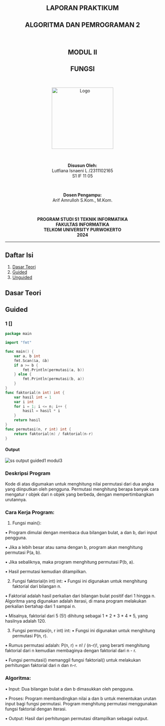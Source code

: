 <h2 align="center"><strong>LAPORAN PRAKTIKUM</strong></h2>
<h2 align="center"><strong>ALGORITMA DAN PEMROGRAMAN 2</strong></h2>

<br>

<h2 align="center"><strong>MODUL II</strong></h2>
<h2 align="center"><strong> FUNGSI </strong></h2>

<br>

<p align="center">
  
  <img src="https://github.com/user-attachments/assets/741cb565-774a-4298-b1fb-22ebf35822f1" alt="Logo" width="200"/>

</p>

<br>

<p align="center">
  <strong>Disusun Oleh:</strong><br>
  Lutfiana Isnaeni L /2311102165<br>
  S1 IF 11 05
</p>

<br>

<p align="center">
  <strong>Dosen Pengampu:</strong><br>
  Arif Amrulloh S.Kom., M.Kom. 
</p>

<br>

<p align="center">
  <strong>PROGRAM STUDI S1 TEKNIK INFORMATIKA</strong><br>
  <strong>FAKULTAS INFORMATIKA</strong><br>
  <strong>TELKOM UNIVERSITY PURWOKERTO</strong><br>
  <strong>2024</strong>
</p>

------

## Daftar Isi

1. [Dasar Teori](#dasar-teori)
2. [Guided](#guided)
3. [Unguided](#unguided)

## Dasar Teori









## Guided

### 1 []

```go
package main

import "fmt"

func main() {
	var a, b int
	fmt.Scan(&a, &b)
	if a >= b {
		fmt.Println(permutasi(a, b))
	} else {
		fmt.Println(permutasi(b, a))
	}
}
func faktorial(n int) int {
	var hasil int = 1
	var i int
	for i = 1; i <= n; i++ {
		hasil = hasil * i
	}
	return hasil
}
func permutasi(n, r int) int {
	return faktorial(n) / faktorial(n-r)
}
```
#### Output
![ss output guided1 modul3](https://github.com/user-attachments/assets/fa8fad50-9757-4bc4-a80e-0ff5d5407a66)

### Deskripsi Program
Kode di atas digumakan untuk menghitung nilai permutasi dari dua angka yang diinputkan oleh pengguna. Permutasi menghitung berapa banyak cara mengatur r objek dari n objek yang berbeda, dengan mempertimbangkan urutannya.

### Cara Kerja Program:
1.	Fungsi main():
   
•	Program dimulai dengan membaca dua bilangan bulat, a dan b, dari input pengguna.

•	Jika a lebih besar atau sama dengan b, program akan menghitung permutasi P(a, b).

•	Jika sebaliknya, maka program menghitung permutasi P(b, a).

•	Hasil permutasi kemudian ditampilkan.

2. Fungsi faktorial(n int) int:
•	Fungsi ini digunakan untuk menghitung faktorial dari bilangan n.

•	Faktorial adalah hasil perkalian dari bilangan bulat positif dari 1 hingga n. Algoritma yang digunakan adalah iterasi, di mana program melakukan perkalian bertahap dari 1 sampai n.

•	Misalnya, faktorial dari 5 (5!) dihitung sebagai 1 * 2 * 3 * 4 * 5, yang hasilnya adalah 120.

3. Fungsi permutasi(n, r int) int:
•	Fungsi ini digunakan untuk menghitung permutasi P(n, r).

•	Rumus permutasi adalah: P(n, r) = n! / (n-r)!, yang berarti menghitung faktorial dari n kemudian membaginya dengan faktorial dari n - r.

•	Fungsi permutasi() memanggil fungsi faktorial() untuk melakukan perhitungan faktorial dari n dan n-r.

### Algoritma:
•	Input: Dua bilangan bulat a dan b dimasukkan oleh pengguna.

•	Proses: Program membandingkan nilai a dan b untuk menentukan urutan input bagi fungsi permutasi. Program menghitung permutasi menggunakan fungsi faktorial dengan iterasi.

•	Output: Hasil dari perhitungan permutasi ditampilkan sebagai output.





   

